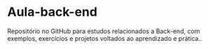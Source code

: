 # Aula-back-end
Repositório no GitHub para estudos relacionados a Back-end, com exemplos, exercícios e projetos voltados ao aprendizado e prática..
